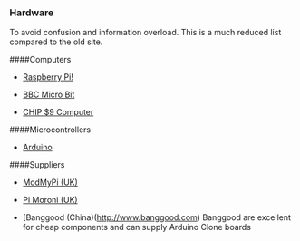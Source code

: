 ### Hardware

To avoid confusion and information overload. This is a much reduced list compared to the old site. 

####Computers 

* [Raspberry Pi!](http://www.raspberrypi.org)

* [BBC Micro Bit](https://www.microbit.co.uk/)

* [CHIP $9 Computer](https://www.kickstarter.com/projects/1598272670/chip-the-worlds-first-9-computer/video_share)


####Microcontrollers

* [Arduino](http://www.Arduino.cc)


####Suppliers

* [ModMyPi (UK)](https://www.modmypi.com/)

* [Pi Moroni (UK)](https://shop.pimoroni.com/)

* [Banggood (China)(http://www.banggood.com) Banggood are excellent for cheap components and can supply Arduino Clone boards
